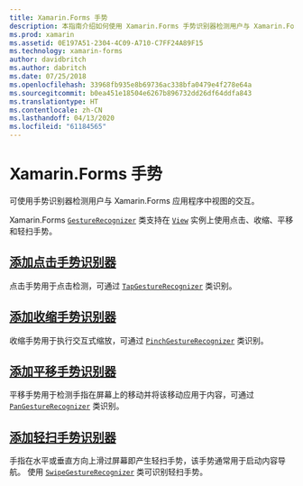 ```yaml
---
title: Xamarin.Forms 手势
description: 本指南介绍如何使用 Xamarin.Forms 手势识别器检测用户与 Xamarin.Forms 应用程序中视图的交互。
ms.prod: xamarin
ms.assetid: 0E197A51-2304-4C09-A710-C7FF24A89F15
ms.technology: xamarin-forms
author: davidbritch
ms.author: dabritch
ms.date: 07/25/2018
ms.openlocfilehash: 33968fb935e8b69736ac338bfa0479e4f278e64a
ms.sourcegitcommit: b0ea451e18504e6267b896732dd26df64ddfa843
ms.translationtype: HT
ms.contentlocale: zh-CN
ms.lasthandoff: 04/13/2020
ms.locfileid: "61184565"
---
```

# <a name="xamarinforms-gestures"></a>Xamarin.Forms 手势

可使用手势识别器检测用户与 Xamarin.Forms 应用程序中视图的交互。 

Xamarin.Forms [`GestureRecognizer`](xref:Xamarin.Forms.GestureRecognizer) 类支持在 [`View`](xref:Xamarin.Forms.View) 实例上使用点击、收缩、平移和轻扫手势。

## <a name="adding-a-tap-gesture-recognizer"></a>[添加点击手势识别器](tap.md)

点击手势用于点击检测，可通过 [`TapGestureRecognizer`](xref:Xamarin.Forms.TapGestureRecognizer) 类识别。

## <a name="adding-a-pinch-gesture-recognizer"></a>[添加收缩手势识别器](pinch.md)

收缩手势用于执行交互式缩放，可通过 [`PinchGestureRecognizer`](xref:Xamarin.Forms.PinchGestureRecognizer) 类识别。

## <a name="adding-a-pan-gesture-recognizer"></a>[添加平移手势识别器](pan.md)

平移手势用于检测手指在屏幕上的移动并将该移动应用于内容，可通过 [`PanGestureRecognizer`](xref:Xamarin.Forms.PanGestureRecognizer) 类识别。

## <a name="adding-a-swipe-gesture-recognizer"></a>[添加轻扫手势识别器](swipe.md)

手指在水平或垂直方向上滑过屏幕即产生轻扫手势，该手势通常用于启动内容导航。 使用 [`SwipeGestureRecognizer`](xref:Xamarin.Forms.SwipeGestureRecognizer) 类可识别轻扫手势。
